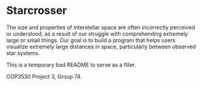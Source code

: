 # Starcrosser
The size and properties of interstellar space are often incorrectly perceived or understood, as a result of our struggle with comprehending extremely large or small things. Our goal is to build a program that helps users visualize extremely large distances in space, particularly between observed star systems.

This is a temporary bad README to serve as a filler.

COP3530 Project 3, Group 74.
